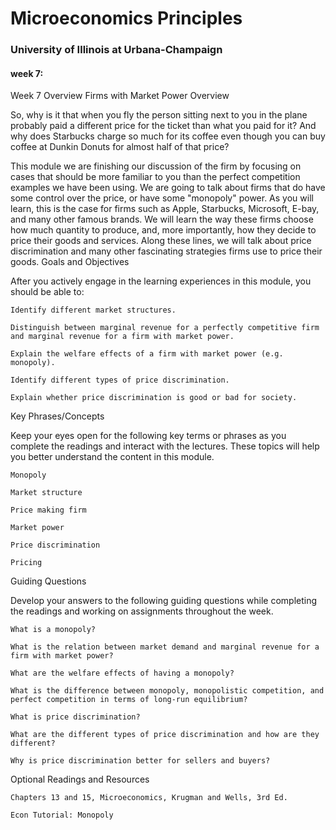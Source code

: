 # Microeconomics Principles
### University of Illinois at Urbana-Champaign

#### week 7:

Week 7 Overview
Firms with Market Power
Overview

So, why is it that when you fly the person sitting next to you in the plane probably paid a different price for the ticket than what you paid for it? And why does Starbucks charge so much for its coffee even though you can buy coffee at Dunkin Donuts for almost half of that price?

This module we are finishing our discussion of the firm by focusing on cases that should be more familiar to you than the perfect competition examples we have been using. We are going to talk about firms that do have some control over the price, or have some "monopoly" power. As you will learn, this is the case for firms such as Apple, Starbucks, Microsoft, E-bay, and many other famous brands. We will learn the way these firms choose how much quantity to produce, and, more importantly, how they decide to price their goods and services. Along these lines, we will talk about price discrimination and many other fascinating strategies firms use to price their goods.
Goals and Objectives

After you actively engage in the learning experiences in this module, you should be able to:

    Identify different market structures.

    Distinguish between marginal revenue for a perfectly competitive firm and marginal revenue for a firm with market power.

    Explain the welfare effects of a firm with market power (e.g. monopoly).

    Identify different types of price discrimination.

    Explain whether price discrimination is good or bad for society.

Key Phrases/Concepts

Keep your eyes open for the following key terms or phrases as you complete the readings and interact with the lectures. These topics will help you better understand the content in this module.

    Monopoly

    Market structure

    Price making firm

    Market power

    Price discrimination

    Pricing

Guiding Questions

Develop your answers to the following guiding questions while completing the readings and working on assignments throughout the week.

    What is a monopoly?

    What is the relation between market demand and marginal revenue for a firm with market power?

    What are the welfare effects of having a monopoly?

    What is the difference between monopoly, monopolistic competition, and perfect competition in terms of long-run equilibrium?

    What is price discrimination?

    What are the different types of price discrimination and how are they different?

    Why is price discrimination better for sellers and buyers?

Optional Readings and Resources

    Chapters 13 and 15, Microeconomics, Krugman and Wells, 3rd Ed.

    Econ Tutorial: Monopoly